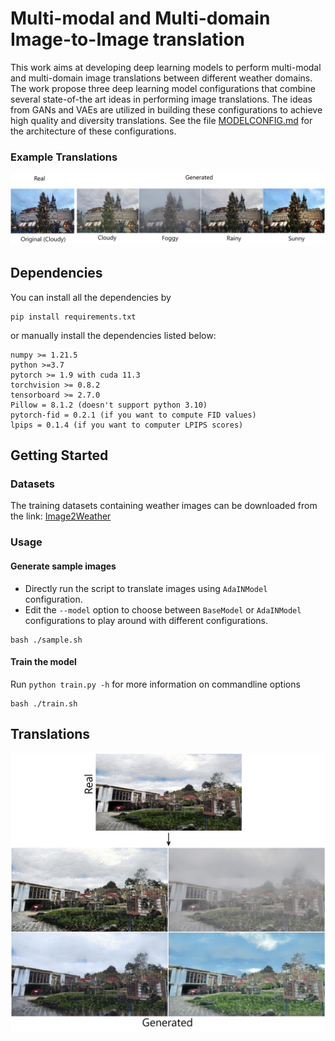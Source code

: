 # Multi-modal and Multi-domain Image-to-Image translation
This work aims at developing deep learning models to perform multi-modal and multi-domain image translations between different weather domains. The work propose three deep learning model configurations that combine several state-of-the art ideas in performing image translations. The ideas from GANs and VAEs are utilized in building these configurations to achieve high quality and diversity translations. See the file [MODELCONFIG.md](https://github.com/kartikkadur/MasterThesis/blob/main/MODELCONFIG.md) for the architecture of these configurations.
### Example Translations
![Translation](https://github.com/kartikkadur/MasterThesis/blob/main/images/translation.jpg)

## Dependencies
You can install all the dependencies by 
```
pip install requirements.txt
```
or manually install the dependencies listed below:
```
numpy >= 1.21.5
python >=3.7
pytorch >= 1.9 with cuda 11.3
torchvision >= 0.8.2
tensorboard >= 2.7.0
Pillow = 8.1.2 (doesn't support python 3.10)
pytorch-fid = 0.2.1 (if you want to compute FID values)
lpips = 0.1.4 (if you want to computer LPIPS scores)
```
## Getting Started


### Datasets
The training datasets containing weather images can be downloaded from the link: [Image2Weather](https://www.cs.ccu.edu.tw/~wtchu/projects/Weather/index.html)

### Usage
#### Generate sample images
* Directly run the script to translate images using `AdaINModel` configuration.
* Edit the `--model` option to choose between `BaseModel` or `AdaINModel` configurations to play around with different configurations.
```
bash ./sample.sh
```
#### Train the model
Run `python train.py -h` for more information on commandline options
```
bash ./train.sh
```

## Translations
![Process](https://github.com/kartikkadur/MasterThesis/blob/main/images/process.jpg)
